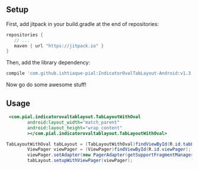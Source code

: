 Setup
----------------

First, add jitpack in your build.gradle at the end of repositories:
 ```gradle
repositories {
    // ...       
    maven { url "https://jitpack.io" }
}
```

Then, add the library dependency:
```gradle
compile 'com.github.ishtiaque-pial:IndicatorOvalTabLayout-Android:v1.3'
```

Now go do some awesome stuff!

Usage
----------------

```xml
 <com.pial.indicatorovaltablayout.TabLayoutWithOval
        android:layout_width="match_parent"
        android:layout_height="wrap_content"
        ></com.pial.indicatorovaltablayout.TabLayoutWithOval>
```

```java
TabLayoutWithOval tabLayout = (TabLayoutWithOval)findViewById(R.id.tabLayout);
        ViewPager viewPager = (ViewPager)findViewById(R.id.viewPager);
        viewPager.setAdapter(new PagerAdapter(getSupportFragmentManager(), fragments));
        tabLayout.setupWithViewPager(viewPager);
